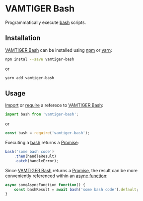 # VAMTIGER Bash
Programmatically execute [bash](https://en.wikipedia.org/wiki/Bash_(Unix_shell)) scripts.

## Installation
[VAMTIGER Bash](https://github.com/vamtiger-project/vamtiger-bash/tree/master) can be installed using [npm](https://www.npmjs.com/) or [yarn]():
```bash
npm instal --save vamtiger-bash
```
or
```bash
yarn add vamtiger-bash
```

## Usage
[Import](https://developer.mozilla.org/en-US/docs/Web/JavaScript/Reference/Statements/import) or [require](https://nodejs.org/api/modules.html#modules_require) a referece to [VAMTIGER Bash](https://github.com/vamtiger-project/vamtiger-bash/tree/master):
```javascript
import bash from 'vamtiger-bash';
```
or
```javascript
const bash = require('vamtiger-bash');
```
Executing a [bash](https://en.wikipedia.org/wiki/Bash_(Unix_shell)) returns a [Promise](https://developer.mozilla.org/en-US/docs/Web/JavaScript/Reference/Global_Objects/Promise):
```javascript
bash('some bash code')
    .then(handleResult)
    .catch(handleError);
```
Since [VAMTIGER Bash](https://github.com/vamtiger-project/vamtiger-bash/tree/master) returns a [Promise](https://developer.mozilla.org/en-US/docs/Web/JavaScript/Reference/Global_Objects/Promise), the result can be more conveniently referenced within an [async function](https://developer.mozilla.org/en-US/docs/Web/JavaScript/Reference/Statements/async_function):
```javascript
async someAsyncFunction function() {
    const bashResult = await bash('some bash code').default;
}
```